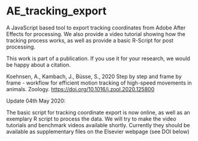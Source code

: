 # AE_tracking_export
A JavaScript based tool to export tracking coordinates from Adobe After Effects for processing.
We also provide a video tutorial showing how the tracking process works, as well as provide a basic R-Script for post processing.

This work is part of a publication. If you use it for your research, we would be happy about a citation.

Koehnsen, A., Kambach, J., Büsse, S., 
2020 Step by step and frame by frame - workflow for efficient motion tracking of high-speed movements in animals. Zoology.
https://doi.org/10.1016/j.zool.2020.125800


Update 04th May 2020:

 The basic script for tracking coordinate export is now online, as well as an exemplary R script to process the data. 
 We will try to make the video tutorials and benchmark videos available shortly. Currently they should be available as
 supplementary files on the Elsevier webpage (see DOI below)
